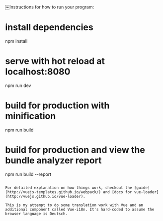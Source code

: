 
￼Instructions for how to run your program:
# install dependencies
npm install

# serve with hot reload at localhost:8080
npm run dev

# build for production with minification
npm run build

# build for production and view the bundle analyzer report
npm run build --report
```

For detailed explanation on how things work, checkout the [guide](http://vuejs-templates.github.io/webpack/) and [docs for vue-loader](http://vuejs.github.io/vue-loader).

This is my attempt to do some translation work with Vue and an additional component called Vue-i18n. It's hard-coded to assume the browser language is Deutsch.